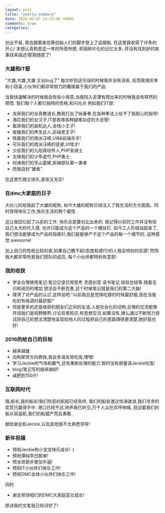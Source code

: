 ```yaml
---
layout: post
title: "yearly-summary"
date: 2016-02-07 14:13:40 +0800
comments: true
categories: 
---
```




创业不易, 我也跟着谢总等创始人们的脚步登上了这艘船. 在这里我收获了许多的开心!
本想认真构思这一年的所思所想, 却因碎片化的记忆太多, 并没有找到好的故事线来描述!那我随意了!

### 大雄和IT部
"大雄,大雄,大雄 又出bug了" 每次听到这句话的时候我并没有沮丧, 反而我很庆幸和小窃喜,小伙伴们都非常努力的雕琢属于我们的产品.

当我快速解决的时候我会有些小得意,当我陷入泥潭有爬出来的时候我会有释然的顿悟.
我们每个人都已独特的性格,和闪光点
例如我们IT部:

* 龙哥我们的全真教道长,教我打出了咏春拳,在各种拳法上给予了我耐心的指导!
* 海花我们的女汉子,IT部首席各种疑难杂症的大总管!
* 鱼饼我们的装机达人,全栈小王子!
* 俊雄我们的养生达人,前端老王子!
* 晓晨我们的南派汪峰,UI&&前端杀手!
* 可乐我们的南派汪峰的徒弟,UI怪才!
* 少武我们的九阳真经传人,PHP圣骑士
* 文峰我们的少年虚竹,PHP勇士
* 何涛我们的天山童姥,拆弹部队第一勇者
* 而我自封"雄者".

在这里忙碌又快乐,紧张又充实!

### 在dmc大家庭的日子
大伙儿的给我起了大雄的昵称, 如今大雄的昵称已经注入了我生活的方方面面。同时获得快乐工作,快乐生活的两个属性. 

这让我回忆起了以前的工作, 快乐总是要对比出来的. 我记得以前的工作并没有给自己太大的代入感, 也许只能成为这个产品的一个螺丝钉. 如今工人阶级站起来了,我们想法能够成为产品的指南针,我们是能够产于这个产品的每一个细节的, 这种感觉 awesome! 

加上自己的性格比较的直,如果自己瞧不起(态度和德行)的人我会特别的反感! 然而我大都非常热爱我们团队的成员, 每个小伙伴都特别有意思!


### 我的收获
* 学会合理使用笔记:笔记记录日常思考 灵感创意 读书笔记 经验总结等.随着见识和阅历的增加 想法会不断完善,这个时候笔记就是我们的第二大脑!
* 理清了对产品的认识,这样说吧:"以前我总是觉得吃撑的时候最舒服,现在当我吃的有格调时最舒服!"
* 但是更多的还是收获的朋友们之间的友谊,人是社会化的动物,合理的交流能够开阔我们是视野眼界,讨论背景知识,有思想交流.如果没有,辣么通过不断努力尝试将自己的想法清楚地呈现给他人的过程把自己的思路理得更清楚,她好我也好!

### 2016的给自己的目标
* 越来越雄
* 向构架师方向靠拢,我会多请龙哥吃饭,嘿嘿!
* 学习Jeckie的气场和霸气,还有果断处理的能力.暂时没有胆量请Jeckie吃饭!
* blog/笔记写的越来越好!
* 减肥到150斤!

### 互联网时代
哦,船长,我的船长!我们险恶的航程已经告终,
我们的船安渡过惊涛骇浪,我们寻求的奖赏已赢得手中.
港口已经不远,钟声我已听见,万千人众在欢呼呐喊,
目迎着我们的船从容返航,我们的船威严而且勇敢.

献给谢总和Jeckie,以及其他我不太熟悉领导!

### 新年祝福
* 预祝Jeckie和小宝宝快乐成长! :) 
* 预祝谭纯早日脱单!
* 预龙哥跑步更加牛逼!
* 预祝IT小伙伴们快乐工作!
* 预祝DMC全体小伙伴们快乐工作!

同时
* 谢总带领咱们的DMC大家庭茁壮成长!

原谅我的文笔我已经词穷了!
